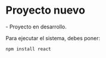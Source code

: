 <H1> Proyecto nuevo </H1>
- Proyecto en desarrollo.

Para ejecutar el sistema, debes poner:

```npm install react```
